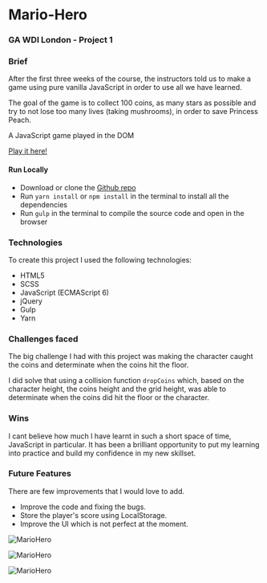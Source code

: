 # Mario-Hero

### GA WDI London - Project 1

### Brief

After the first three weeks of the course, the instructors told us to make a game using pure vanilla JavaScript in order to use all we have learned.

The goal of the game is to collect 100 coins, as many stars as possible and try to not lose too many lives (taking mushrooms), in order to save Princess Peach.

A JavaScript game played in the DOM

[Play it here!](https://mario-hero-app.herokuapp.com/ "Here!")

#### Run Locally

- Download or clone the [Github repo](https;//github.com/Gio85/WDI-project1)
- Run `yarn install` or `npm install` in the terminal to install all the dependencies
- Run `gulp` in the terminal to compile the source code and open in the browser

### Technologies

To create this project I used the following technologies:

- HTML5
- SCSS
- JavaScript (ECMAScript 6)
- jQuery
- Gulp
- Yarn

### Challenges faced
The big challenge I had with this project was making the character caught the coins and determinate when the coins hit the floor.

I did solve that using a collision function `dropCoins` which, based on the character height, the coins height and the grid height, was able to determinate when the coins did hit the floor or the character.

### Wins
I cant believe how much I have learnt in such a short space of time, JavaScript in particular. It has been a brilliant opportunity to put my learning into practice and build my confidence in my new skillset. 

### Future Features
There are few improvements that I would love to add.

- Improve the code and fixing the bugs.
- Store the player's score using LocalStorage.
- Improve the UI which is not perfect at the moment.

![MarioHero](https://user-images.githubusercontent.com/20437891/32728473-68e2c1b4-c878-11e7-83a4-8543b8768335.png)

![MarioHero](https://user-images.githubusercontent.com/20437891/32728478-713d8dbc-c878-11e7-8e54-4c0fd5e92486.png)

![MarioHero](https://user-images.githubusercontent.com/20437891/32728484-76c03cbc-c878-11e7-9642-a7917264777f.png)

